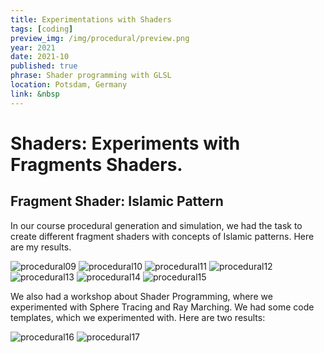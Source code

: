 ```yaml
---
title: Experimentations with Shaders
tags: [coding]
preview_img: /img/procedural/preview.png
year: 2021
date: 2021-10
published: true
phrase: Shader programming with GLSL
location: Potsdam, Germany
link: &nbsp
---
```


# Shaders: Experiments with Fragments Shaders.

## Fragment Shader: Islamic Pattern

In our course procedural generation and simulation, we had the task to create different fragment shaders with concepts of Islamic patterns. Here are my results.

![procedural09](/img/procedural/pattern.gif)
![procedural10](/img/procedural/pattern01.png)
![procedural11](/img/procedural/pattern02.png)
![procedural12](/img/procedural/pattern03.png)
![procedural13](/img/procedural/pattern04.png)
![procedural14](/img/procedural/pattern05.png)
![procedural15](/img/procedural/pattern06.png)

We also had a workshop about Shader Programming, where we experimented with Sphere Tracing and Ray Marching. We had some code templates, which we experimented with. Here are two results:

![procedural16](/img/procedural/shader01.gif)
![procedural17](/img/procedural/shader02.gif)
